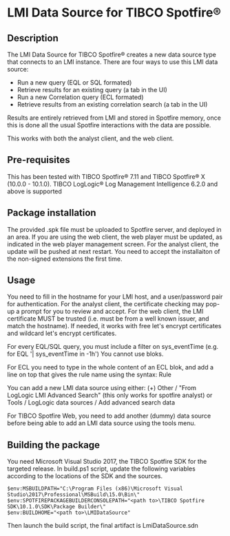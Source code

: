# LMI Data Source for TIBCO Spotfire®

## Description
The LMI Data Source for TIBCO Spotfire® creates a new data source type that connects to an LMI instance.
There are four ways to use this LMI data source:
- Run a new query (EQL or SQL formated)
- Retrieve results for an existing query (a tab in the UI)
- Run a new Correlation query (ECL formated)
- Retrieve results from an existing correlation search (a tab in the UI)

Results are entirely retrieved from LMI and stored in Spotfire memory, once this is done all the usual Spotfire interactions with the data are possible.

This works with both the analyst client, and the web client.

## Pre-requisites
This has been tested with TIBCO Spotfire® 7.11 and TIBCO Spotfire® X (10.0.0 - 10.1.0).
TIBCO LogLogic® Log Management Intelligence 6.2.0 and above is supported

## Package installation
The provided .spk file must be uploaded to Spotfire server, and deployed in an area.
If you are using the web client, the web player must be updated, as indicated in the web player management screen.
For the analyst client, the update will be pushed at next restart. You need to accept the installaiton of the non-signed extensions the first time.

## Usage
You need to fill in the hostname for your LMI host, and a user/password pair for authentication.
For the analyst client, the certificate checking may pop-up a prompt for you to review and accept.
For the web client, the LMI certificate MUST be trusted (i.e. must be from a well known issuer, and match the hostname).
If needed, it works with free let's encrypt certificates and  wildcard let's encrypt certificates.

For every EQL/SQL query, you must include a filter on sys_eventTime (e.g. for EQL '| sys_eventTime in -1h')
You cannot use bloks.

For ECL you need to type in the whole content of an ECL blok, and add a line on top that gives the rule name using the syntax:
Rule <rule name>
  
You can add a new LMI data source using either:
(+) Other / "From LogLogic LMI Advanced Search" (this only works for spotfire analyst)
or
Tools / LogLogic data sources / Add advanced search data 

For TIBCO Spotfire Web, you need to add another (dummy) data source before being able to add an LMI data source using the tools menu.

## Building the package

You need Microsoft Visual Studio 2017, the TIBCO Spotfire SDK for the targeted release.
In build.ps1 script, update the following variables according to the locations of the SDK and the sources.

```
$env:MSBUILDPATH="C:\Program Files (x86)\Microsoft Visual Studio\2017\Professional\MSBuild\15.0\Bin\"
$env:SPOTFIREPACKAGEBUILDERCONSOLEPATH="<path to>\TIBCO Spotfire SDK\10.1.0\SDK\Package Builder\"
$env:BUILDHOME="<path to>\LMIDataSource"
```

Then launch the build script, the final artifact is LmiDataSource.sdn

